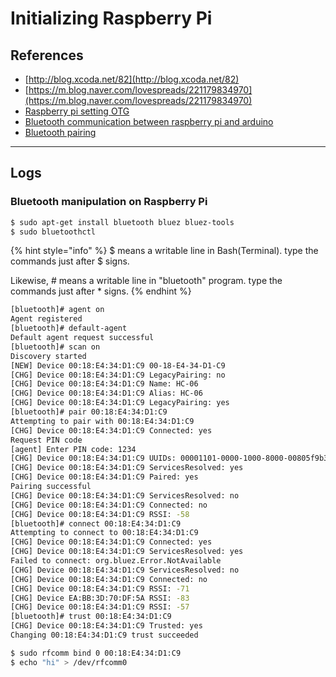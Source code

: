 # Initializing Raspberry Pi

## References

* [http://blog.xcoda.net/82](http://blog.xcoda.net/82) 
* [https://m.blog.naver.com/lovespreads/221179834970](https://m.blog.naver.com/lovespreads/221179834970)
* [Raspberry pi setting OTG](https://medium.com/@aallan/setting-up-a-headless-raspberry-pi-zero-3ded0b83f274)
* [Bluetooth communication between raspberry pi and arduino](http://webnautes.tistory.com/979)
* [Bluetooth pairing](https://www.cnet.com/how-to/how-to-setup-bluetooth-on-a-raspberry-pi-3/)
* * * * 
## Logs

### Bluetooth manipulation on Raspberry Pi

```bash
$ sudo apt-get install bluetooth bluez bluez-tools
$ sudo bluetoothctl
```

{% hint style="info" %}
$ means a writable line in Bash\(Terminal\). type the commands just after $ signs.

Likewise, \# means a writable line in "bluetooth" program. type the commands just after \* signs.
{% endhint %}

```bash
[bluetooth]# agent on
Agent registered
[bluetooth]# default-agent
Default agent request successful
[bluetooth]# scan on
Discovery started
[NEW] Device 00:18:E4:34:D1:C9 00-18-E4-34-D1-C9
[CHG] Device 00:18:E4:34:D1:C9 LegacyPairing: no
[CHG] Device 00:18:E4:34:D1:C9 Name: HC-06
[CHG] Device 00:18:E4:34:D1:C9 Alias: HC-06
[CHG] Device 00:18:E4:34:D1:C9 LegacyPairing: yes
[bluetooth]# pair 00:18:E4:34:D1:C9
Attempting to pair with 00:18:E4:34:D1:C9
[CHG] Device 00:18:E4:34:D1:C9 Connected: yes
Request PIN code
[agent] Enter PIN code: 1234
[CHG] Device 00:18:E4:34:D1:C9 UUIDs: 00001101-0000-1000-8000-00805f9b34fb
[CHG] Device 00:18:E4:34:D1:C9 ServicesResolved: yes
[CHG] Device 00:18:E4:34:D1:C9 Paired: yes
Pairing successful
[CHG] Device 00:18:E4:34:D1:C9 ServicesResolved: no
[CHG] Device 00:18:E4:34:D1:C9 Connected: no
[CHG] Device 00:18:E4:34:D1:C9 RSSI: -58
[bluetooth]# connect 00:18:E4:34:D1:C9
Attempting to connect to 00:18:E4:34:D1:C9
[CHG] Device 00:18:E4:34:D1:C9 Connected: yes
[CHG] Device 00:18:E4:34:D1:C9 ServicesResolved: yes
Failed to connect: org.bluez.Error.NotAvailable
[CHG] Device 00:18:E4:34:D1:C9 ServicesResolved: no
[CHG] Device 00:18:E4:34:D1:C9 Connected: no
[CHG] Device 00:18:E4:34:D1:C9 RSSI: -71
[CHG] Device EA:BB:3D:70:DF:5A RSSI: -83
[CHG] Device 00:18:E4:34:D1:C9 RSSI: -57
[bluetooth]# trust 00:18:E4:34:D1:C9
[CHG] Device 00:18:E4:34:D1:C9 Trusted: yes
Changing 00:18:E4:34:D1:C9 trust succeeded
```

```bash
$ sudo rfcomm bind 0 00:18:E4:34:D1:C9
$ echo "hi" > /dev/rfcomm0
```

